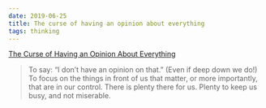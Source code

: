 ```yaml
---
date: 2019-06-25
title: The curse of having an opinion about everything
tags: thinking
---
```


[The Curse of Having an Opinion About Everything](https://dailystoic.com/curse-opinion-everything/)

> To say: “I don’t have an opinion on that.” (Even if deep down we do!) To focus on the things in front of us that matter, or more importantly, that are in our control. There is plenty there for us. Plenty to keep us busy, and not miserable.
